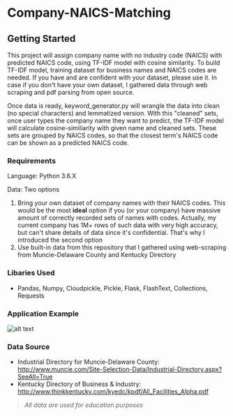 # Company-NAICS-Matching

## Getting Started
This project will assign company name with no industry code (NAICS) with predicted NAICS code, using TF-IDF model with cosine similarity. To build TF-IDF model, training dataset for business names and NAICS codes are needed. If you have and are confident with your dataset, please use it. In case if you don't have your own dataset, I gathered data through web scraping and pdf parsing from open source.

Once data is ready, keyword_generator.py will wrangle the data into clean (no special characters) and lemmatized version. With this "cleaned" sets, once user types the company name they want to predict, the TF-IDF model will calculate cosine-similiarity with given name and cleaned sets. These sets are grouped by NAICS codes, so that the closest term's NAICS code can be shown as a predicted NAICS code.

### Requirements
Language: Python 3.6.X

Data: Two options
1. Bring your own dataset of company names with their NAICS codes. This would be the most **ideal** option if you (or your company) have massive amount of correctly recorded sets of names with codes. Actually, my current company has 1M+ rows of such data with very high accuracy, but can't share details of data since it's confidential. That's why I introduced the second option
2. Use built-in data from this repository that I gathered using web-scraping from Muncie-Delaware County and Kentucky Directory

### Libaries Used
* Pandas, Numpy, Cloudpickle, Pickle, Flask, FlashText, Collections, Requests

### Application Example
![alt text](https://github.com/dhyoon0527/Industry-Classification/blob/master/Application%20Example.png)


### Data Source
* Industrial Directory for Muncie-Delaware County: http://www.muncie.com/Site-Selection-Data/Industrial-Directory.aspx?SeeAll=True
* Kentucky Directory of Business & Industry: http://www.thinkkentucky.com/kyedc/kpdf/All_Facilities_Alpha.pdf

> *All data are used for education purposes*
